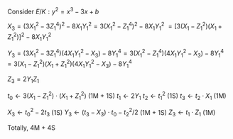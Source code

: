 
Consider $E/K:y^2=x^3-3x+b$

$X_3=(3X_1^2-3Z_1^4)^2-8X_1Y_1^2=3(X_1^2-Z_1^4)^2-8X_1Y_1^2$
$=[3(X_1-Z_1^2)(X_1+Z_1^2)]^2-8X_1Y_1^2$

$Y_3=(3X_1^2-3Z_1^4)(4X_1Y_1^2-X_3)-8Y_1^4=3(X_1^2-Z_1^4)(4X_1Y_1^2-X_3)-8Y_1^4$
$=3(X_1-Z_1^2)(X_1+Z_1^2)(4X_1Y_1^2-X_3)-8Y_1^4$

$Z_3=2Y_1Z_1$

$t_0\gets 3(X_1-Z_1^2)\cdot(X_1+Z_1^2)$ (1M + 1S)
$t_1\gets 2Y_1$
$t_2\gets t_1^2$ (1S)
$t_3\gets t_2\cdot X_1$ (1M)

$X_3\gets t_0^2-2t_3$ (1S)
$Y_3\gets (t_3-X_3)\cdot t_0-t_2^2 / 2$ (1M + 1S)
$Z_3\gets t_1\cdot Z_1$ (1M)

Totally, 4M + 4S






